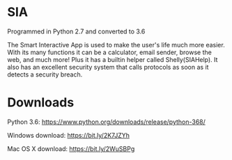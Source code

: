 # SIA
Programmed in Python 2.7 and converted to 3.6

The Smart Interactive App is used to make the user's life much more easier. With its many functions it can be a calculator, email sender, browse the web, and much more! Plus it has a builtin helper called Shelly(SIAHelp). It also has an excellent security system that calls protocols as soon as it detects a security breach.

# Downloads
Python 3.6: https://www.python.org/downloads/release/python-368/

Windows download:
https://bit.ly/2K7JZYh

Mac OS X download:
https://bit.ly/2WuSBPg
